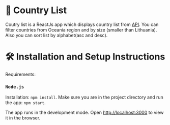 # 🚩 Country List
Coutry list is a ReactJs app which displays country list from [API](https://restcountries.com/). You can filter countries from Oceania region and by size (smaller than Lithuania). Also you can sort list by alphabet(asc and desc).

# 🛠 Installation and Setup Instructions
Requirements: 
### `Node.js`

Installation:  `npm install`.
Make sure you are in the project directory and run the app: `npm start`.

The app runs in the development mode.
Open [http://localhost:3000](http://localhost:3000) to view it in the browser.

